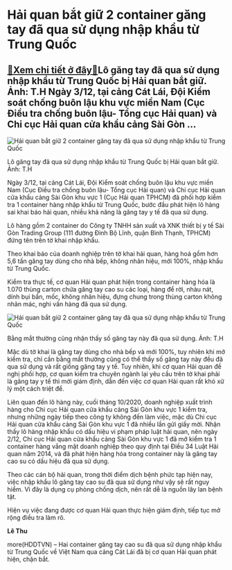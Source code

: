 Hải quan bắt giữ 2 container găng tay đã qua sử dụng nhập khẩu từ Trung Quốc
============================================================================

[:gift:Xem chi tiết ở đây:gift:](https://hddtvn.com/hai-quan-bat-giu-2-container-gang-tay-da-qua-su-dung-nhap-khau-tu-trung-quoc/)Lô găng tay đã qua sử dụng nhập khẩu từ Trung Quốc bị Hải quan bắt giữ. Ảnh: T.H Ngày 3/12, tại cảng Cát Lái, Đội Kiểm soát chống buôn lậu khu vực miền Nam (Cục Điều tra chống buôn lậu- Tổng cục Hải quan) và Chi cục Hải quan cửa khẩu cảng Sài Gòn …
--------------------------------------------------------------------------------------------------------------------------------------------------------------------------------------------------------------------------------------------------------





![Hải quan bắt giữ 2 container găng tay đã qua sử dụng nhập khẩu từ Trung Quốc](https://hddtvn.com/wp-content/uploads/2021/01/IMG-3697-2.jpg "Hải quan bắt giữ 2 container găng tay đã qua sử dụng nhập khẩu từ Trung Quốc")


Lô găng tay đã qua sử dụng nhập khẩu từ Trung Quốc bị Hải quan bắt giữ. Ảnh: T.H



Ngày 3/12, tại cảng Cát Lái, Đội Kiểm soát chống buôn lậu khu vực miền Nam (Cục Điều tra chống buôn lậu- Tổng cục Hải quan) và Chi cục Hải quan cửa khẩu cảng Sài Gòn khu vực 1 (Cục Hải quan TPHCM) đã phối hợp kiểm tra 1 container hàng nhập khẩu từ Trung Quốc, bước đầu phát hiện lô hàng sai khai báo hải quan, nhiều khả năng là găng tay y tế đã qua sử dụng.



Lô hàng gồm 2 container do Công ty TNHH sản xuất và XNK thiết bị y tế Sài Gòn Trading Group (111 đường Đinh Bộ Lĩnh, quận Bình Thạnh, TPHCM) đứng tên trên tờ khai nhập khẩu.


Theo khai báo của doanh nghiệp trên tờ khai hải quan, hàng hoá gồm hơn 5,6 tấn găng tay dùng cho nhà bếp, không nhãn hiệu, mới 100%, nhập khẩu từ Trung Quốc.


Kiểm tra thực tế, cơ quan Hải quan phát hiện trong container hàng hóa là 1.070 thùng carton chứa găng tay cao su các loại, hàng để rời, nhàu nát, dính bụi bẩn, mốc, không nhãn hiệu, đựng chung trong thùng carton không nhãn mác, nghi vấn hàng đã qua sử dụng.





![Hải quan bắt giữ 2 container găng tay đã qua sử dụng nhập khẩu từ Trung Quốc](https://hddtvn.com/wp-content/uploads/2021/01/IMG-3675-1.jpg "Hải quan bắt giữ 2 container găng tay đã qua sử dụng nhập khẩu từ Trung Quốc")


Bằng mắt thường cũng nhận thấy số găng tay này đã qua sử dụng. Ảnh: T.H



Mặc dù tờ khai là găng tay dùng cho nhà bếp và mới 100%, tuy nhiên khi mở kiểm tra, chỉ cần bằng mắt thường cũng có thể thấy số găng tay này đều đã qua sử dụng và rất giống găng tay y tế. Tuy nhiên, khi cơ quan Hải quan đề nghị phối hợp, cơ quan kiểm tra chuyên ngành lại yêu cầu trên tờ khai phải là găng tay y tế thì mới giám định, dẫn đến việc cơ quan Hải quan rất khó xử lý một cách triệt để.


Liên quan đến lô hàng này, cuối tháng 10/2020, doanh nghiệp xuất trình hàng cho Chi cục Hải quan cửa khẩu cảng Sài Gòn khu vực 1 kiểm tra, nhưng những ngày tiếp theo công ty không đến làm việc, mặc dù Chi cục Hải quan cửa khẩu cảng Sài Gòn khu vực 1 đã nhiều lần gửi giấy mời. Nhận thấy lô hàng nhập khẩu có dấu hiệu vi phạm pháp luật hải quan, nên ngày 2/12, Chi cục Hải quan cửa khẩu cảng Sài Gòn khu vực 1 đã mở kiểm tra 1 container hàng vắng mặt doanh nghiệp theo quy định tại Điều 34 Luật Hải quan năm 2014, và đã phát hiện hàng hóa trong container này là găng tay cao su có dấu hiệu đã qua sử dụng.


Theo các cán bộ hải quan, trong thời điểm dịch bệnh phức tạp hiện nay, việc nhập khẩu lô găng tay cao su đã qua sử dụng như vậy sẽ rất nguy hiểm. Vì đây là dụng cụ phòng chống dịch, nên rất dễ là nguồn lây lan bệnh tật.


Hiện vụ việc đang được cơ quan Hải quan thực hiện giám định, tiếp tục mở rộng điều tra làm rõ.




**Lê Thu**



more(HDDTVN) – Hai container găng tay cao su đã qua sử dụng nhập khẩu từ Trung Quốc về Việt Nam qua cảng Cát Lái đã bị cơ quan Hải quan phát hiện, chặn bắt.

